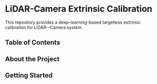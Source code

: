 # LiDAR-Camera Extrinsic Calibration
This repository provides a deep-learning-based targetless extrinsic calibration for LiDAR--Camera system.

## Table of Contents


## About the Project 


## Getting Started